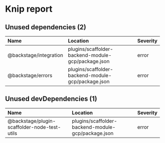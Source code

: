 # Knip report

## Unused dependencies (2)

| Name                   | Location     | Severity |
| :--------------------- | :----------- | :------- |
| @backstage/integration | plugins/scaffolder-backend-module-gcp/package.json | error    |
| @backstage/errors      | plugins/scaffolder-backend-module-gcp/package.json | error    |

## Unused devDependencies (1)

| Name                                         | Location     | Severity |
| :------------------------------------------- | :----------- | :------- |
| @backstage/plugin-scaffolder-node-test-utils | plugins/scaffolder-backend-module-gcp/package.json | error    |

